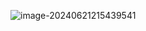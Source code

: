 ![image-20240621215439541](https://cdn.jsdelivr.net/gh/sword4869/pic1@main/images/202406212154615.png)